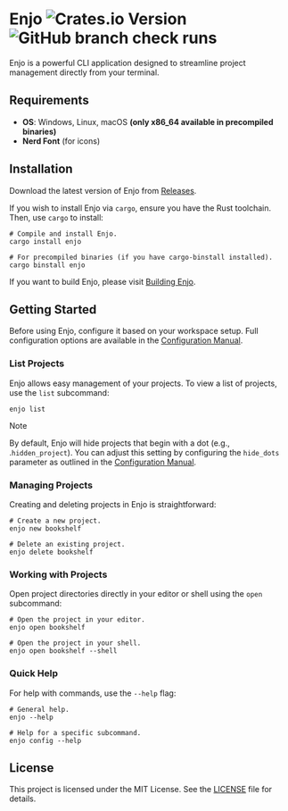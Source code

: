 # Enjo ![Crates.io Version](https://img.shields.io/crates/v/enjo) ![GitHub branch check runs](https://img.shields.io/github/check-runs/kostya-zero/enjo/main)

Enjo is a powerful CLI application designed to streamline project management directly from your terminal.

## Requirements

- **OS**: Windows, Linux, macOS __(only x86_64 available in precompiled binaries)__
- **Nerd Font** (for icons)

## Installation

Download the latest version of Enjo from [Releases](https://github.com/kostya-zero/enjo/releases).

If you wish to install Enjo via `cargo`, ensure you have the Rust toolchain. Then, use `cargo` to install:

```shell
# Compile and install Enjo.
cargo install enjo

# For precompiled binaries (if you have cargo-binstall installed).
cargo binstall enjo
```
If you want to build Enjo, please visit [Building Enjo](docs/BUILDING.md).

## Getting Started

Before using Enjo, configure it based on your workspace setup. Full configuration options are available in the [Configuration Manual](docs/CONFIGURATION.md).

### List Projects

Enjo allows easy management of your projects. To view a list of projects, use the `list` subcommand:

```shell
enjo list
```

> [!NOTE]
> By default, Enjo will hide projects that begin with a dot (e.g., .`hidden_project`). You can adjust this setting by configuring the `hide_dots` parameter as outlined in the [Configuration Manual](docs/CONFIGURATION.md).

### Managing Projects

Creating and deleting projects in Enjo is straightforward:

```shell
# Create a new project.
enjo new bookshelf

# Delete an existing project.
enjo delete bookshelf
```

### Working with Projects

Open project directories directly in your editor or shell using the `open` subcommand:

```shell
# Open the project in your editor.
enjo open bookshelf

# Open the project in your shell.
enjo open bookshelf --shell
```

### Quick Help

For help with commands, use the `--help` flag:

```shell
# General help.
enjo --help

# Help for a specific subcommand.
enjo config --help
```

## License

This project is licensed under the MIT License. See the [LICENSE](LICENSE) file for details.
